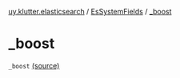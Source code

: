 [uy.klutter.elasticsearch](../index.md) / [EsSystemFields](index.md) / [_boost](.)


# _boost
<code>_boost</code> [(source)](https://github.com/kohesive/klutter/blob/master/elasticsearch-jdk7/src/main/kotlin/uy/klutter/elasticsearch/Mappings.kt#L11)<br/>

